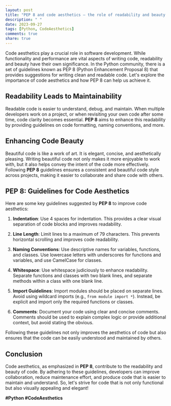 ```yaml
---
layout: post
title: "PEP 8 and code aesthetics – the role of readability and beauty in code"
description: " "
date: 2023-09-27
tags: [Python, CodeAesthetics]
comments: true
share: true
---
```


Code aesthetics play a crucial role in software development. While functionality and performance are vital aspects of writing code, readability and beauty have their own significance. In the Python community, there is a set of guidelines known as PEP 8 (Python Enhancement Proposal 8) that provides suggestions for writing clean and readable code. Let's explore the importance of code aesthetics and how PEP 8 can help us achieve it.

## Readability Leads to Maintainability

Readable code is easier to understand, debug, and maintain. When multiple developers work on a project, or when revisiting your own code after some time, code clarity becomes essential. **PEP 8** aims to enhance this readability by providing guidelines on code formatting, naming conventions, and more.

## Enhancing Code Beauty

Beautiful code is like a work of art. It is elegant, concise, and aesthetically pleasing. Writing beautiful code not only makes it more enjoyable to work with, but it also helps convey the intent of the code more effectively. Following **PEP 8** guidelines ensures a consistent and beautiful code style across projects, making it easier to collaborate and share code with others.

## PEP 8: Guidelines for Code Aesthetics

Here are some key guidelines suggested by **PEP 8** to improve code aesthetics:

1. **Indentation**: Use 4 spaces for indentation. This provides a clear visual separation of code blocks and improves readability.

2. **Line Length**: Limit lines to a maximum of 79 characters. This prevents horizontal scrolling and improves code readability.

3. **Naming Conventions**: Use descriptive names for variables, functions, and classes. Use lowercase letters with underscores for functions and variables, and use CamelCase for classes.

4. **Whitespace**: Use whitespace judiciously to enhance readability. Separate functions and classes with two blank lines, and separate methods within a class with one blank line.

5. **Import Guidelines**: Import modules should be placed on separate lines. Avoid using wildcard imports (e.g., `from module import *`). Instead, be explicit and import only the required functions or classes.

6. **Comments**: Document your code using clear and concise comments. Comments should be used to explain complex logic or provide additional context, but avoid stating the obvious.

Following these guidelines not only improves the aesthetics of code but also ensures that the code can be easily understood and maintained by others.

## Conclusion

Code aesthetics, as emphasized in **PEP 8**, contribute to the readability and beauty of code. By adhering to these guidelines, developers can improve collaboration, reduce maintenance effort, and produce code that is easier to maintain and understand. So, let's strive for code that is not only functional but also visually appealing and elegant!

**#Python #CodeAesthetics**